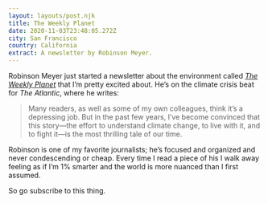 ```yaml
---
layout: layouts/post.njk
title: The Weekly Planet
date: 2020-11-03T23:48:05.272Z
city: San Francisco
country: California
extract: A newsletter by Robinson Meyer.
---
```


Robinson Meyer just started a newsletter about the environment called [_The Weekly Planet_](https://www.theatlantic.com/newsletters/sign-up/weekly-planet/) that I’m pretty excited about. He’s on the climate crisis beat for _The Atlantic_, where he writes:

> Many readers, as well as some of my own colleagues, think it’s a depressing job. But in the past few years, I’ve become convinced that this story—the effort to understand climate change, to live with it, and to fight it—is the most thrilling tale of our time.

Robinson is one of my favorite journalists; he’s focused and organized and never condescending or cheap. Every time I read a piece of his I walk away feeling as if I’m 1% smarter and the world is more nuanced than I first assumed.

So go subscribe to this thing.

